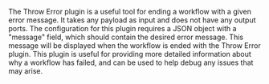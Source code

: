 The Throw Error plugin is a useful tool for ending a workflow with a given error message. It takes any payload as input
and does not have any output ports. The configuration for this plugin requires a JSON object with a "message" field,
which should contain the desired error message. This message will be displayed when the workflow is ended with the Throw
Error plugin. This plugin is useful for providing more detailed information about why a workflow has failed, and can be
used to help debug any issues that may arise.

